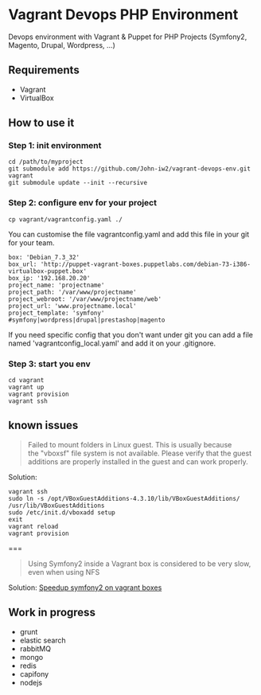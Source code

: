 # Vagrant Devops PHP Environment

Devops environment with Vagrant & Puppet for PHP Projects (Symfony2, Magento, Drupal, Wordpress, ...)

## Requirements
- Vagrant
- VirtualBox

## How to use it

### Step 1: init environment

````
cd /path/to/myproject 
git submodule add https://github.com/John-iw2/vagrant-devops-env.git vagrant
git submodule update --init --recursive
````

### Step 2: configure env for your project
````
cp vagrant/vagrantconfig.yaml ./
````
You can customise the file vagrantconfig.yaml and add this file in your git for your team.

````
box: 'Debian_7.3_32'
box_url: 'http://puppet-vagrant-boxes.puppetlabs.com/debian-73-i386-virtualbox-puppet.box'
box_ip: '192.168.20.20'
project_name: 'projectname'
project_path: '/var/www/projectname'
project_webroot: '/var/www/projectname/web'
project_url: 'www.projectname.local'
project_template: 'symfony' #symfony|wordpress|drupal|prestashop|magento
````
If you need specific config that you don't want under git you can add a file named 'vagrantconfig_local.yaml' and add it on your .gitignore.

### Step 3: start you env

````
cd vagrant
vagrant up
vagrant provision
vagrant ssh
````
## known issues


>Failed to mount folders in Linux guest. This is usually because  
the "vboxsf" file system is not available. Please verify that
the guest additions are properly installed in the guest and
can work properly.

Solution:

````
vagrant ssh
sudo ln -s /opt/VBoxGuestAdditions-4.3.10/lib/VBoxGuestAdditions/ /usr/lib/VBoxGuestAdditions
sudo /etc/init.d/vboxadd setup
exit
vagrant reload
vagrant provision
````
===

>Using Symfony2 inside a Vagrant box is considered to be very slow, even when using NFS

Solution: [Speedup symfony2 on vagrant boxes](http://www.whitewashing.de/2013/08/19/speedup_symfony2_on_vagrant_boxes.html)


## Work in progress
* grunt
* elastic search
* rabbitMQ
* mongo
* redis
* capifony
* nodejs